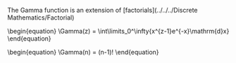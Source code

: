 The Gamma function is an extension of [factorials](../../../Discrete Mathematics/Factorial)

\begin{equation}
\Gamma(z) = \int\limits_0^\infty{x^{z-1}e^{-x}\mathrm{d}x}
\end{equation}

\begin{equation}
\Gamma(n) = (n-1)!
\end{equation}